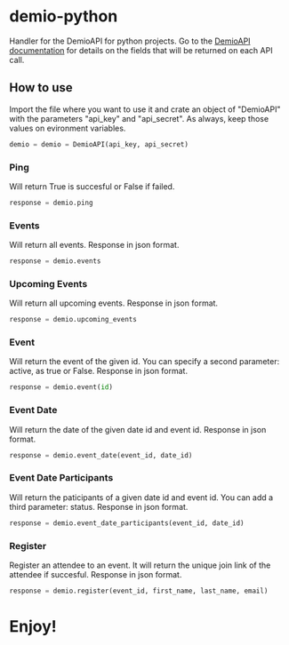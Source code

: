 # demio-python
Handler for the DemioAPI for python projects.
Go to the [DemioAPI documentation](https://publicdemioapi.docs.apiary.io/) for details on the fields that will be returned on each API call.

## How to use
Import the file where you want to use it and crate an object of "DemioAPI" with the parameters "api_key" and "api_secret". As always, keep those values on evironment variables.
```python
demio = demio = DemioAPI(api_key, api_secret)
```

### Ping
Will return True is succesful or False if failed.
```python
response = demio.ping
```

### Events
Will return all events. Response in json format.
```python
response = demio.events
```

### Upcoming Events
Will return all upcoming events. Response in json format.
```python
response = demio.upcoming_events
```

### Event
Will return the event of the given id. You can specify a second parameter: active, as true or False. Response in json format.
```python
response = demio.event(id)
```

### Event Date
Will return the date of the given date id and event id. Response in json format.
```python
response = demio.event_date(event_id, date_id)
```

### Event Date Participants
Will return the paticipants of a given date id and event id. You can add a third parameter: status. Response in json format.
```python
response = demio.event_date_participants(event_id, date_id)
```

### Register
Register an attendee to an event. It will return the unique join link of the attendee if succesful. Response in json format.
```python
response = demio.register(event_id, first_name, last_name, email)
```

# Enjoy!
